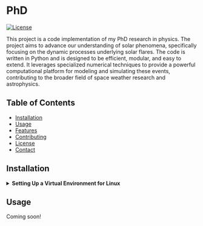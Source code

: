 # PhD

[![License](https://img.shields.io/badge/license-MIT-blue.svg)](https://opensource.org/licenses/MIT)

This project is a code implementation of my PhD research in physics. The project aims to advance our understanding of solar phenomena, specifically focusing on the dynamic processes underlying solar flares. The code is written in Python and is designed to be efficient, modular, and easy to extend. It leverages specialized numerical techniques to provide a powerful computational platform for modeling and simulating these events, contributing to the broader field of space weather research and astrophysics.

## Table of Contents

- [Installation](#installation)
- [Usage](#usage)
- [Features](#features)
- [Contributing](#contributing)
- [License](#license)
- [Contact](#contact)

## Installation

<details>
<summary><b>Setting Up a Virtual Environment for Linux</b></summary>

<br>
Follow these steps to set up a virtual environment for running the project:

1. **Create a working directory and navigate into it:**

    ```bash
    mkdir project-env && cd project-env
    ```

2. **Create a virtual environment:**

    ```bash
    python3 -m venv virtual-environment
    ```

3. **Activate the virtual environment:**

    ```bash
    source virtual-environment/bin/activate
    ```

4. **Verify that there are no packages installed running `pip list --local`:**

    ```bash
    (venv) user@your-machine:~/project-env$ pip list --local
    Package    Version
    ---------- -------
    pip        22.0.2
    setuptools 59.6.0
    ```

5. **Install the necessary packages from the `requirements.txt` file:**

    ```bash
    pip install -r requirements.txt
    ```

6. **Verify that the required packages are installed:**

    ```bash
    pip list --local
    ```

Now your virtual environment is set up and ready to run the project. Enjoy coding!

Note: Make sure to replace `project-env` and `virtual-environment` with appropriate names for your project.

</details>

## Usage

Coming soon!
